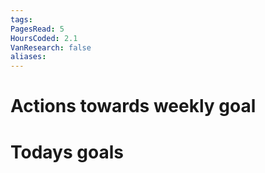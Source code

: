 ```yaml
---
tags: 
PagesRead: 5
HoursCoded: 2.1
VanResearch: false
aliases:
---
```

# Actions towards weekly goal
# Todays goals
